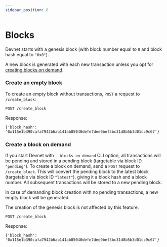 ```yaml
---
sidebar_position: 8
---
```


# Blocks

Devnet starts with a genesis block (with block number equal to `0` and block hash equal to `"0x0"`).

A new block is generated with each new transaction unless you opt for [creating blocks on demand](#create-a-block-on-demand).

### Create an empty block

To create an empty block without transactions, `POST` a request to `/create_block`:

```
POST /create_block
```

Response:

```
{'block_hash': '0x115e1b390cafa7942b6ab141ab85040defe7dee9bef3bc31d8b5b3d01cc9c67'}
```

### Create a block on demand

If you start Devnet with `--blocks-on-demand` CLI option, all transactions will be pending and stored in a pending block (targetable via block ID `"pending"`).
To create a block on demand, send a `POST` request to `/create_block`. This will convert the pending block to the latest block (targetable via block ID `"latest"`), giving it a block hash and a block number. All subsequent transactions will be stored to a new pending block.

In case of demanding block creation with no pending transactions, a new empty block will be generated.

The creation of the genesis block is not affected by this feature.

```
POST /create_block
```

Response:

```
{'block_hash': '0x115e1b390cafa7942b6ab141ab85040defe7dee9bef3bc31d8b5b3d01cc9c67'}
```
